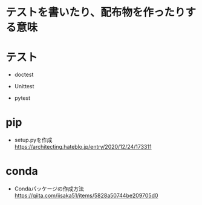 # テストを書いたり、配布物を作ったりする意味




# テスト
- doctest

- Unittest

- pytest


# pip 

- setup.pyを作成 <br>
https://architecting.hateblo.jp/entry/2020/12/24/173311
  

# conda
- Condaパッケージの作成方法
https://qiita.com/iisaka51/items/5828a50744be209705d0







